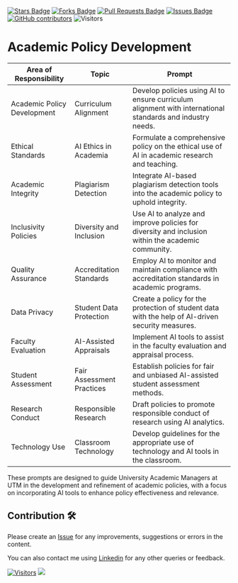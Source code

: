 <a href="https://github.com/drshahizan/ai-tools/stargazers"><img src="https://img.shields.io/github/stars/drshahizan/ai-tools" alt="Stars Badge"/></a>
<a href="https://github.com/drshahizan/ai-tools/network/members"><img src="https://img.shields.io/github/forks/drshahizan/ai-tools" alt="Forks Badge"/></a>
<a href="https://github.com/drshahizan/ai-tools"><img src="https://img.shields.io/github/issues-pr/drshahizan/ai-tools" alt="Pull Requests Badge"/></a>
<a href="https://github.com/drshahizan/ai-tools/issues"><img src="https://img.shields.io/github/issues/drshahizan/ai-tools" alt="Issues Badge"/></a>
<a href="https://github.com/drshahizan/ai-tools/graphs/contributors"><img alt="GitHub contributors" src="https://img.shields.io/github/contributors/drshahizan/ai-tools?color=2b9348"></a>
![Visitors](https://api.visitorbadge.io/api/visitors?path=https%3A%2F%2Fgithub.com%2Fdrshahizan%2Fai-tools&labelColor=%23d9e3f0&countColor=%23697689&style=flat)

# Academic Policy Development

| **Area of Responsibility** | **Topic** | **Prompt** |
|----------------------------|-----------|------------|
| Academic Policy Development | Curriculum Alignment | Develop policies using AI to ensure curriculum alignment with international standards and industry needs. |
| Ethical Standards | AI Ethics in Academia | Formulate a comprehensive policy on the ethical use of AI in academic research and teaching. |
| Academic Integrity | Plagiarism Detection | Integrate AI-based plagiarism detection tools into the academic policy to uphold integrity. |
| Inclusivity Policies | Diversity and Inclusion | Use AI to analyze and improve policies for diversity and inclusion within the academic community. |
| Quality Assurance | Accreditation Standards | Employ AI to monitor and maintain compliance with accreditation standards in academic programs. |
| Data Privacy | Student Data Protection | Create a policy for the protection of student data with the help of AI-driven security measures. |
| Faculty Evaluation | AI-Assisted Appraisals | Implement AI tools to assist in the faculty evaluation and appraisal process. |
| Student Assessment | Fair Assessment Practices | Establish policies for fair and unbiased AI-assisted student assessment methods. |
| Research Conduct | Responsible Research | Draft policies to promote responsible conduct of research using AI analytics. |
| Technology Use | Classroom Technology | Develop guidelines for the appropriate use of technology and AI tools in the classroom. |

These prompts are designed to guide University Academic Managers at UTM in the development and refinement of academic policies, with a focus on incorporating AI tools to enhance policy effectiveness and relevance.

## Contribution 🛠️
Please create an [Issue](https://github.com/drshahizan/ai-tools/issues) for any improvements, suggestions or errors in the content.

You can also contact me using [Linkedin](https://www.linkedin.com/in/drshahizan/) for any other queries or feedback.

[![Visitors](https://api.visitorbadge.io/api/visitors?path=https%3A%2F%2Fgithub.com%2Fdrshahizan&labelColor=%23697689&countColor=%23555555&style=plastic)](https://visitorbadge.io/status?path=https%3A%2F%2Fgithub.com%2Fdrshahizan)
![](https://hit.yhype.me/github/profile?user_id=81284918)


